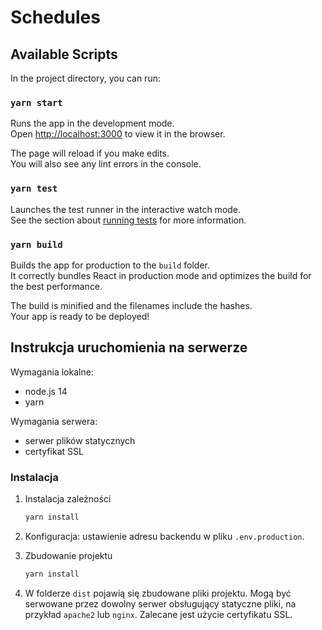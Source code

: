 # Schedules

## Available Scripts

In the project directory, you can run:

### `yarn start`

Runs the app in the development mode.\
Open [http://localhost:3000](http://localhost:3000) to view it in the browser.

The page will reload if you make edits.\
You will also see any lint errors in the console.

### `yarn test`

Launches the test runner in the interactive watch mode.\
See the section about [running tests](https://facebook.github.io/create-react-app/docs/running-tests) for more information.

### `yarn build`

Builds the app for production to the `build` folder.\
It correctly bundles React in production mode and optimizes the build for the best performance.

The build is minified and the filenames include the hashes.\
Your app is ready to be deployed!

## Instrukcja uruchomienia na serwerze

Wymagania lokalne:
- node.js 14
- yarn

Wymagania serwera:
- serwer plików statycznych
- certyfikat SSL

### Instalacja

1. Instalacja zależności

    ```bash
    yarn install
    ```

2. Konfiguracja: ustawienie adresu backendu w pliku `.env.production`.

3. Zbudowanie projektu

    ```bash
    yarn install
    ```

4. W folderze `dist` pojawią się zbudowane pliki projektu. Mogą być serwowane przez dowolny serwer obsługujący statyczne pliki, na przykład `apache2` lub `nginx`. Zalecane jest użycie certyfikatu SSL.
